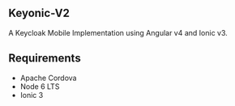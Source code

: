 ## Keyonic-V2
A Keycloak Mobile Implementation using Angular v4 and Ionic v3.

## Requirements
* Apache Cordova
* Node 6 LTS
* Ionic 3


